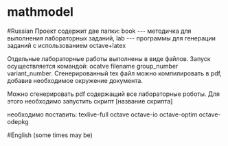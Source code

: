 # mathmodel

#Russian
Проект содержит две папки: book --- методичка для выполнения лабораторных заданий, lab --- программы для генерации заданий с использованием octave+latex

Отдельные лабораторные работы выполнены в виде файлов. Запуск осуществляется командой: ocatve filename group_number variant_number.
Сгенерированный tex  файл можно компилировать в pdf, добавив необходимое окружение документа.

Можно сгенерировать pdf  содержащий все лабораторные роботы. Для этого необходимо запустить скрипт [название скрипта] 

необходимо поставить: texlive-full octave octave-io octave-optim octave-odepkg



#English (some times may be)
